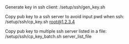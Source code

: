 Generate key in ssh client:
/setup/ssh/gen_key.sh

Copy pub key to a ssh server to avoid input pwd when ssh:
/setup/ssh/cp_key.sh root@1.2.3.4

Copy pub key to multiple ssh server listed in a file:
/setup/ssh/cp_key_batch.sh server_list_file
